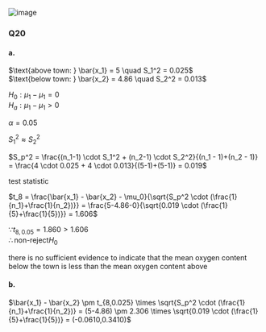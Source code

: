 ![image](https://github.com/user-attachments/assets/49fe34ab-f218-4f97-8aa4-a082204f45cd)


### Q20

#### a.  
$\text{above town: } \bar{x_1} = 5 \quad S_1^2 = 0.025$  
$\text{below town: } \bar{x_2} = 4.86 \quad S_2^2 = 0.013$  

$H_0: \mu_1 - \mu_1 = 0$  
$H_a: \mu_1 - \mu_1 \gt 0$  

$\alpha = 0.05$  

$S_1^2 \approx S_2^2$  

$S_p^2 = \frac{(n_1-1) \cdot S_1^2 + (n_2-1) \cdot S_2^2}{(n_1 - 1)+(n_2 - 1)} = \frac{4 \cdot 0.025 + 4 \cdot 0.013}{(5-1)+(5-1)} = 0.019$  

test statistic

$t_8 =  \frac{\bar{x_1} - \bar{x_2} - \mu_0}{\sqrt{S_p^2 \cdot (\frac{1}{n_1}+\frac{1}{n_2})}} = \frac{5-4.86-0}{\sqrt{0.019 \cdot (\frac{1}{5}+\frac{1}{5})}} = 1.606$  

$\because t_{8,0.05} = 1.860 > 1.606$  
$\therefore \text{non-reject} H_0$  

there is no sufficient evidence to indicate that the mean oxygen content below the town is less than the mean oxygen content above  

#### b.  

$\bar{x_1} - \bar{x_2} \pm t_{8,0.025} \times \sqrt{S_p^2 \cdot (\frac{1}{n_1}+\frac{1}{n_2})} = (5-4.86) \pm 2.306 \times \sqrt{0.019 \cdot (\frac{1}{5}+\frac{1}{5})} = (-0.0610,0.3410)$  
